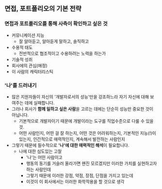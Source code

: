 ## 면접, 포트폴리오의 기본 전략

### 면접과 포트폴리오를 통해 사측이 확인하고 싶은 것

- 커뮤니케이션 지능
	- 잘 알아듣고, 알아듣게 말하고, 솔직하고
- 수용적 태도
	- 전반적으로 협조적이고 수용하려는 노력을 하는가
- 기술적 성취
- 회사에의 관심(애정)
- 이 사람의 캐릭터리스틱

### '나'를 드러내기

- 많은 지원자들이 자신의 '개발자로서의 성능'만을 강조하느라 자기 자신에 대해 보여주는 데에 실패합니다.
- 그러나 회사가 **함께 일하고 싶은 사람**을 고르는 데에는 단순히 성능만 중요한 것이 아닙니다.
	- 기본적으로 개발자이기 때문에 개발이라는 도구를 직업수준으로 다룰 수 있을 것.
	- 어떤 사람인지, 어떤 걸 잘 하는지, 어떤 것은 어려워하는지, 기본적인 지능(!)이 있는지, 인간적으로 매력적인지, 계속해서 발전하는 사람인지
- 그렇기 때문에 필수적으로 **'나'에 대한 매력적인 해석**이 필요합니다.
	- 나에 대한 심도있는 고찰
		- '나'는 어떤 사람이고
		- 행동의 동기를 거슬러 올라가면 왠진 모르겠지만 이러한 가치를 실현하고자 하는 사람인데
		- 그렇기 때문에 이러한 강점, 약점, 장점, 단점을 가지고 있는데
		- 이것이 이 회사에서는 이러한 화학작용을 할 것으로 생각




